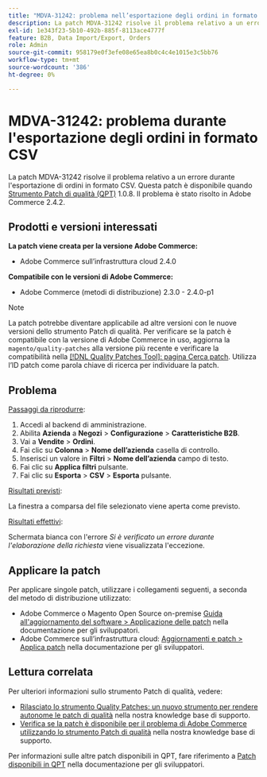 ```yaml
---
title: "MDVA-31242: problema nell’esportazione degli ordini in formato CSV"
description: La patch MDVA-31242 risolve il problema relativo a un errore durante l'esportazione di ordini in formato CSV. Questa patch è disponibile quando è installato [Quality Patches Tool (QPT)](/help/announcements/adobe-commerce-announcements/magento-quality-patches-released-new-tool-to-self-serve-quality-patches.md) 1.0.8. Il problema è stato risolto in Adobe Commerce 2.4.2.
exl-id: 1e343f23-5b10-492b-885f-8113ace4777f
feature: B2B, Data Import/Export, Orders
role: Admin
source-git-commit: 958179e0f3efe08e65ea8b0c4c4e1015e3c5bb76
workflow-type: tm+mt
source-wordcount: '386'
ht-degree: 0%

---
```


# MDVA-31242: problema durante l&#39;esportazione degli ordini in formato CSV

La patch MDVA-31242 risolve il problema relativo a un errore durante l&#39;esportazione di ordini in formato CSV. Questa patch è disponibile quando [Strumento Patch di qualità (QPT)](/help/announcements/adobe-commerce-announcements/magento-quality-patches-released-new-tool-to-self-serve-quality-patches.md) 1.0.8. Il problema è stato risolto in Adobe Commerce 2.4.2.

## Prodotti e versioni interessati

**La patch viene creata per la versione Adobe Commerce:**

* Adobe Commerce sull’infrastruttura cloud 2.4.0

**Compatibile con le versioni di Adobe Commerce:**

* Adobe Commerce (metodi di distribuzione) 2.3.0 - 2.4.0-p1

>[!NOTE]
>
>La patch potrebbe diventare applicabile ad altre versioni con le nuove versioni dello strumento Patch di qualità. Per verificare se la patch è compatibile con la versione di Adobe Commerce in uso, aggiorna la `magento/quality-patches` alla versione più recente e verificare la compatibilità nella [[!DNL Quality Patches Tool]: pagina Cerca patch](https://devdocs.magento.com/quality-patches/tool.html#patch-grid). Utilizza l’ID patch come parola chiave di ricerca per individuare la patch.

## Problema

<u>Passaggi da riprodurre</u>:

1. Accedi al backend di amministrazione.
1. Abilita **Azienda** a **Negozi** > **Configurazione** > **Caratteristiche B2B**.
1. Vai a **Vendite** > **Ordini**.
1. Fai clic su **Colonna** > **Nome dell’azienda** casella di controllo.
1. Inserisci un valore in **Filtri** > **Nome dell’azienda** campo di testo.
1. Fai clic su **Applica filtri** pulsante.
1. Fai clic su **Esporta** > **CSV** > **Esporta** pulsante.

<u>Risultati previsti</u>:

La finestra a comparsa del file selezionato viene aperta come previsto.

<u>Risultati effettivi</u>:

Schermata bianca con l&#39;errore *Si è verificato un errore durante l&#39;elaborazione della richiesta* viene visualizzata l&#39;eccezione.

## Applicare la patch

Per applicare singole patch, utilizzare i collegamenti seguenti, a seconda del metodo di distribuzione utilizzato:

* Adobe Commerce o Magento Open Source on-premise [Guida all&#39;aggiornamento del software > Applicazione delle patch](https://devdocs.magento.com/guides/v2.4/comp-mgr/patching/mqp.html) nella documentazione per gli sviluppatori.
* Adobe Commerce sull’infrastruttura cloud: [Aggiornamenti e patch > Applica patch](https://devdocs.magento.com/cloud/project/project-patch.html) nella documentazione per gli sviluppatori.

## Lettura correlata

Per ulteriori informazioni sullo strumento Patch di qualità, vedere:

* [Rilasciato lo strumento Quality Patches: un nuovo strumento per rendere autonome le patch di qualità](/help/announcements/adobe-commerce-announcements/magento-quality-patches-released-new-tool-to-self-serve-quality-patches.md) nella nostra knowledge base di supporto.
* [Verifica se la patch è disponibile per il problema di Adobe Commerce utilizzando lo strumento Patch di qualità](/help/support-tools/patches-available-in-qpt-tool/check-patch-for-magento-issue-with-magento-quality-patches.md) nella nostra knowledge base di supporto.

Per informazioni sulle altre patch disponibili in QPT, fare riferimento a [Patch disponibili in QPT](https://devdocs.magento.com/quality-patches/tool.html#patch-grid) nella documentazione per gli sviluppatori.
